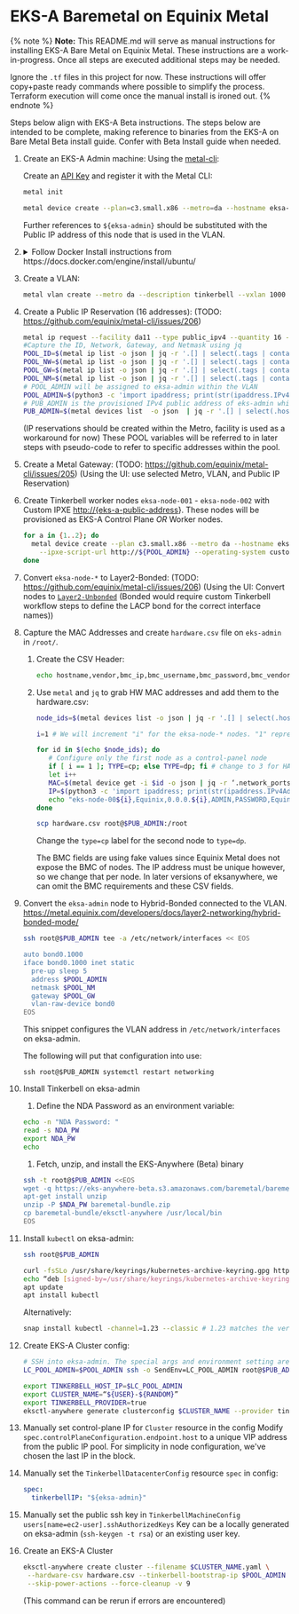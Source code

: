 # EKS-A Baremetal on Equinix Metal

{% note %}
**Note:** This README.md will serve as manual instructions for installing EKS-A Bare Metal on Equinix Metal.  These instructions are a work-in-progress. Once all steps are executed additional steps may be needed.

Ignore the `.tf` files in this project for now. These instructions will offer copy+paste ready commands where possible to simplify the process. Terraform execution will come once the manual install is ironed out.
{% endnote %}

Steps below align with EKS-A Beta instructions. The steps below are intended to be complete, making reference to binaries from the EKS-A on Bare Metal Beta install guide. Confer with Beta Install guide when needed.

1. Create an EKS-A Admin machine:
   Using the [metal-cli](https://github.com/equinix/metal-cli):

   Create an [API Key](https://console.equinix.com/users/-/api-keys) and register it with the Metal CLI:

   ```sh
   metal init
   ```

   ```sh
   metal device create --plan=c3.small.x86 --metro=da --hostname eksa-admin --operating-system ubuntu_20_04
   ```

   Further references to `${eksa-admin}` should be substituted with the Public IP address of this node that is used in the VLAN.

1. <details><summary>Follow Docker Install instructions from https://docs.docker.com/engine/install/ubuntu/</summary>
   ```sh
   sudo apt-get remove docker docker-engine docker.io containerd runc
   ```
   This will have no effect on Equinix Metal, none of these packages are installed.

   ```sh
    sudo apt-get update
    sudo apt-get install \
      ca-certificates \
      curl \
      gnupg \
      lsb-release
    ```

    On Equinix Metal, only ca-certificates will be installed.

    ```sh
    sudo mkdir -p /etc/apt/keyrings
    curl -fsSL https://download.docker.com/linux/ubuntu/gpg | sudo gpg --dearmor -o /etc/apt/keyrings/docker.gpg
    ```

    ```sh
    echo "deb [arch=$(dpkg --print-architecture) signed-by=/etc/apt/keyrings/docker.gpg] https://download.docker.com/linux/ubuntu $(lsb_release -cs) stable" | sudo tee /etc/apt/sources.list.d/docker.list > /dev/null
    ```

    ```sh
    sudo apt-get update
    sudo apt-get install docker-ce docker-ce-cli containerd.io docker-compose-plugin
    ```

    </details>
1. Create a VLAN:

     ```sh
     metal vlan create --metro da --description tinkerbell --vxlan 1000
     ```

1. Create a Public IP Reservation (16 addresses): (TODO: <https://github.com/equinix/metal-cli/issues/206>)

     ```sh
     metal ip request --facility da11 --type public_ipv4 --quantity 16 --tags eksa
     #Capture the ID, Network, Gateway, and Netmask using jq
     POOL_ID=$(metal ip list -o json | jq -r '.[] | select(.tags | contains(["eksa"]))? | .id')
     POOL_NW=$(metal ip list -o json | jq -r '.[] | select(.tags | contains(["eksa"]))? | .network')
     POOL_GW=$(metal ip list -o json | jq -r '.[] | select(.tags | contains(["eksa"]))? | .gateway')
     POOL_NM=$(metal ip list -o json | jq -r '.[] | select(.tags | contains(["eksa"]))? | .netmask')
     # POOL_ADMIN will be assigned to eksa-admin within the VLAN
     POOL_ADMIN=$(python3 -c 'import ipaddress; print(str(ipaddress.IPv4Address("'${POOL_GW}'")+1))')
     # PUB_ADMIN is the provisioned IPv4 public address of eks-admin which we can use with ssh
     PUB_ADMIN=$(metal devices list  -o json  | jq -r '.[] | select(.hostname=="eksa-admin") | .ip_addresses [] | select(contains({"public":true,"address_family":4})) | .address')
     ```

     (IP reservations should be created within the Metro, facility is used as a workaround for now)
     These POOL variables will be referred to in later steps with pseudo-code to refer to specific addresses within the pool.
1. Create a Metal Gateway: (TODO: <https://github.com/equinix/metal-cli/issues/205>)
     (Using the UI: use selected Metro, VLAN, and Public IP Reservation)
1. Create Tinkerbell worker nodes `eksa-node-001` - `eksa-node-002` with Custom IPXE <http://{eks-a-public-address>}. These nodes will be provisioned as EKS-A Control Plane *OR* Worker nodes.

     ```sh
     for a in {1..2}; do
       metal device create --plan c3.small.x86 --metro da --hostname eksa-node-00$a \
         --ipxe-script-url http://${POOL_ADMIN} --operating-system custom_ipxe
     done
     ```

1. Convert `eksa-node-*` to Layer2-Bonded: (TODO: <https://github.com/equinix/metal-cli/issues/206>)
     (Using the UI: Convert nodes to [`Layer2-Unbonded`](https://metal.equinix.com/developers/docs/layer2-networking/layer2-mode/#converting-to-layer-2-unbonded-mode) (Bonded would require custom Tinkerbell workflow steps to define the LACP bond for the correct interface names))
1. Capture the MAC Addresses and create `hardware.csv` file on `eks-admin` in `/root/`.
   1. Create the CSV Header:

      ```sh
      echo hostname,vendor,bmc_ip,bmc_username,bmc_password,bmc_vendor,mac,ip_address,gateway,netmask,nameservers,disk,labels > hardware.csv
      ```

   1. Use `metal` and `jq` to grab HW MAC addresses and add them to the hardware.csv:

      ```sh
      node_ids=$(metal devices list -o json | jq -r '.[] | select(.hostname | startswith("eksa-node")) | .id')

      i=1 # We will increment "i" for the eksa-node-* nodes. "1" represents the eksa-admin node.

      for id in $(echo $node_ids); do
         # Configure only the first node as a control-panel node
         if [ i == 1 ]; TYPE=cp; else TYPE=dp; fi # change to 3 for HA
         let i++
         MAC=$(metal device get -i $id -o json | jq -r ‘.network_ports | .[] | select(.name == “eth0”) | .data.mac’)
         IP=$(python3 -c 'import ipaddress; print(str(ipaddress.IPv4Address("'${POOL_GW}'")+'$i'))')
         echo "eks-node-00${i},Equinix,0.0.0.${i},ADMIN,PASSWORD,Equinix,${MAC},${IP},${POOL_GW},${POOL_NM},8.8.8.8,/dev/sda,type=${TYPE}" >> hardware.csv
      done

      scp hardware.csv root@$PUB_ADMIN:/root
      ```

      Change the `type=cp` label for the second node to `type=dp`.

      The BMC fields are using fake values since Equinix Metal does not expose the BMC of nodes. The IP address must be unique however, so we change that per node. In later versions of eksanywhere, we can omit the BMC requirements and these CSV fields.

1. Convert the `eksa-admin` node to Hybrid-Bonded connected to the VLAN.
   <https://metal.equinix.com/developers/docs/layer2-networking/hybrid-bonded-mode/>

      ```sh
      ssh root@$PUB_ADMIN tee -a /etc/network/interfaces << EOS

      auto bond0.1000
      iface bond0.1000 inet static
        pre-up sleep 5
        address $POOL_ADMIN
        netmask $POOL_NM
        gateway $POOL_GW
        vlan-raw-device bond0
      EOS
      ```

   This snippet configures the VLAN address in `/etc/network/interfaces` on eksa-admin.

   The following will put that configuration into use:

   `ssh root@$PUB_ADMIN systemctl restart networking`
1. Install Tinkerbell on eksa-admin
    1. Define the NDA Password as an environment variable:

      ```sh
      echo -n "NDA Password: "
      read -s NDA_PW
      export NDA_PW
      echo
      ```

    1. Fetch, unzip, and install the EKS-Anywhere (Beta) binary

      ```sh
      ssh -t root@$PUB_ADMIN <<EOS
      wget -q https://eks-anywhere-beta.s3.amazonaws.com/baremetal/baremetal-bundle.zip
      apt-get install unzip
      unzip -P $NDA_PW baremetal-bundle.zip
      cp baremetal-bundle/eksctl-anywhere /usr/local/bin
      EOS
      ```

1. Install `kubectl` on eksa-admin:

   ```sh
   ssh root@$PUB_ADMIN
   ```

   ```sh
   curl -fsSLo /usr/share/keyrings/kubernetes-archive-keyring.gpg https://packages.cloud.google.com/apt/doc/apt-key.gpg
   echo “deb [signed-by=/usr/share/keyrings/kubernetes-archive-keyring.gpg] https://apt.kubernetes.io/ kubernetes-xenial main” | sudo tee /etc/apt/sources.list.d/kubernetes.list
   apt update
   apt install kubectl
   ```

   Alternatively:

   ```sh
   snap install kubectl -channel=1.23 --classic # 1.23 matches the version used in the eks-anywhere repo
   ```

1. Create EKS-A Cluster config:

   ```sh
   # SSH into eksa-admin. The special args and environment setting are just tricks to plumb $POOL_ADMIN into the eksa-admin environment.
   LC_POOL_ADMIN=$POOL_ADMIN ssh -o SendEnv=LC_POOL_ADMIN root@$PUB_ADMIN
   ```

   ```sh
   export TINKERBELL_HOST_IP=$LC_POOL_ADMIN
   export CLUSTER_NAME=“${USER}-${RANDOM}”
   export TINKERBELL_PROVIDER=true
   eksctl-anywhere generate clusterconfig $CLUSTER_NAME --provider tinkerbell > $CLUSTER_NAME.yaml
   ```

1. Manually set control-plane IP for `Cluster` resource in the config
      Modify `spec.controlPlaneConfiguration.endpoint.host` to a unique VIP address from the public IP pool. For simplicity in node configuration, we've chosen the last IP in the block.
1. Manually set the `TinkerbellDatacenterConfig` resource `spec` in config:

      ```yaml
      spec:
        tinkerbellIP: "${eksa-admin}"
      ```

1. Manually set the public ssh key in `TinkerbellMachineConfig` `users[name=ec2-user].sshAuthorizedKeys`
      Key can be a locally generated on eksa-admin (`ssh-keygen -t rsa`) or an existing user key.
1. Create an EKS-A Cluster

      ```sh
      eksctl-anywhere create cluster --filename $CLUSTER_NAME.yaml \
       --hardware-csv hardware.csv --tinkerbell-bootstrap-ip $POOL_ADMIN \
       --skip-power-actions --force-cleanup -v 9
      ```

      (This command can be rerun if errors are encountered)
